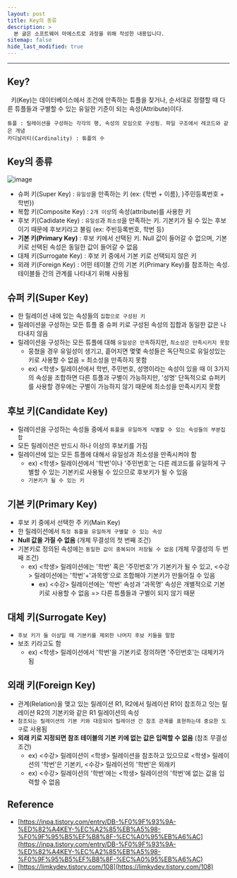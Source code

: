```yaml
---
layout: post
title: Key의 종류
description: >
  본 글은 소프트웨어 마에스트로 과정을 위해 작성한 내용입니다.
sitemap: false
hide_last_modified: true
---
```


---

## Key?

&nbsp; 키(Key)는 데이터베이스에서 조건에 만족하는 튜플을 찾거나, 순서대로 정렬할 때 다른 튜플들과 구별할 수 있는 유일한 기준이 되는 속성(Attribute)이다. <br>

```
튜플 : 릴레이션을 구성하는 각각의 행, 속성의 모임으로 구성됨. 파일 구조에서 레코드와 같은 개념
카디날리티(Cardinality) : 튜플의 수
```

## Key의 종류

![image](https://user-images.githubusercontent.com/68031450/237696252-2c87065f-7ebc-49e2-acd2-100d4d28a80e.png)

- 슈퍼 키(Super Key) : `유일성`을 만족하는 키 (ex: {학번 + 이름}, }주민등록번호 + 학번})
- 복합 키(Composite Key) : `2개 이상`의 속성(attribute)를 사용한 키
- 후보 키(Cadidate Key) : `유일성`과 `최소성`을 만족하는 키. 기본키가 될 수 있는 후보이기 때문에 후보키라고 불림 (ex: 주빈등록번호, 학번 등)
- **기본 키(Primary Key)** : 후보 키에서 선택된 키. Null 값이 들어갈 수 없으며, 기본 키로 선택된 속성은 동일한 값이 들어갈 수 없음
- 대체 키(Surrogate Key) : 후보 키 중에서 기본 키로 선택되지 않은 키
- 외래 키(Foreign Key) : 어떤 테이블 간의 기본 키(Primary Key)를 참조하는 속성. 테이블들 간의 관계를 나타내기 위해 사용됨

## 슈퍼 키(Super Key)

- 한 릴레이션 내에 있는 속성들의 `집합으로 구성된 키`
- 릴레이션을 구성하는 모든 튜플 중 슈퍼 키로 구성된 속성의 집합과 동일한 값은 나타내지 않음
- 릴레이션을 구성하는 모든 튜플에 대해 `유일성은 만족`하지만, `최소성은 만족시키지 못함`
  - 뭉쳤을 경우 유일성이 생기고, 흩어지면 몇몇 속성들은 독단적으로 유일성있는 키로 사용할 수 없음 = 최소성을 만족하지 못함
  - ex) <학생> 릴레이션에서 학번, 주민번호, 성명이라는 속성이 있을 때 이 3가지의 속성을 조합하면 다른 튜플과 구별이 가능하지만, '성명' 단독적으로 슈퍼키를 사용할 경우에는 구별이 가능하지 않기 때문에 최소성을 만족시키지 못함

## 후보 키(Candidate Key)

- 릴레이션을 구성하는 속성들 중에서 `튜플을 유일하게 식별할 수 있는 속성들의 부분집합`
- 모든 릴레이션은 반드시 하나 이상의 후보키를 가짐
- 릴레이션에 있는 모든 튜플에 대해서 유일성과 최소성을 만족시켜야 함
  - ex) <학생> 릴레이션에서 '학번'이나 '주민번호'는 다른 레코드를 유일하게 구별할 수 있는 기본키로 사용될 수 있으므로 후보키가 될 수 있음
  - `기본키가 될 수 있는 키`

## 기본 키(Primary Key)

- 후보 키 중에서 선택한 주 키(Main Key)
- 한 릴레이션에서 `특정 튜플을 유일하게 구별할 수 있는 속성`
- **Null 값을 가질 수 없음** (개체 무결성의 첫 번째 조건)
- 기본키로 정의된 속성에는 `동일한 값이 중복되어 저장될 수 없음` (개체 무결성의 두 번째 조건)
  - ex) <학생> 릴레이션에는 '학번' 혹은 '주민번호'가 기본키가 될 수 있고, <수강> 릴레이션에는 '학번'+'과목명'으로 조합해야 기본키가 만들어질 수 있음
    - ex) <수강> 릴레이션에는 '학번' 속성과 '과목명' 속성은 개별적으로 기본키로 사용할 수 없음 => 다른 튜플들과 구별이 되지 않기 때문

## 대체 키(Surrogate Key)

- `후보 키가 둘 이상일 때 기본키를 제외한 나머지 후보 키들을 말함`
- 보조 키라고도 함
  - ex) <학생> 릴레이션에서 '학번'을 기본키로 정의하면 '주민번호'는 대체키가 됨

## 외래 키(Foreign Key)

- 관계(Relation)을 맺고 있는 릴레이션 R1, R2에서 릴레이션 R1이 참조하고 잇는 릴레이션 R2의 기본키와 같은 R1 릴레이션의 속성
- `참조되는 릴레이션의 기본 키와 대응되어 릴레이션 간 참조 관계를 표현하는데 중요한 도구`로 사용됨
- **외래 키로 지정되면 참조 테이블의 기본 키에 없는 값은 입력할 수 없음** (참조 무결성 조건)
  - ex) <수강> 릴레이션이 <학생> 릴레이션을 참조하고 있으므로 <학생> 릴레이션의 '학번'은 기본키, <수강> 릴레이션의 '학번'은 외래키
  - ex) <수강> 릴레이션의 '학번'에는 <학생> 릴레이션의 '학번'에 없는 값을 입력할 수 없음

## Reference

- [https://inpa.tistory.com/entry/DB-%F0%9F%93%9A-%ED%82%A4KEY-%EC%A2%85%EB%A5%98-%F0%9F%95%B5%EF%B8%8F-%EC%A0%95%EB%A6%AC](https://inpa.tistory.com/entry/DB-%F0%9F%93%9A-%ED%82%A4KEY-%EC%A2%85%EB%A5%98-%F0%9F%95%B5%EF%B8%8F-%EC%A0%95%EB%A6%AC)
- [https://limkydev.tistory.com/108](https://limkydev.tistory.com/108)
